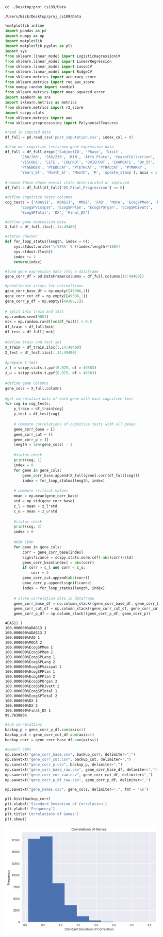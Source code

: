 

```python
cd ~/Desktop/proj_cs109/Data
```

    /Users/Nick/Desktop/proj_cs109/Data
    


```python
%matplotlib inline
import pandas as pd
import numpy as np
import matplotlib
import matplotlib.pyplot as plt
import sys
from sklearn.linear_model import LogisticRegressionCV
from sklearn.linear_model import LinearRegression
from sklearn.linear_model import LassoCV
from sklearn.linear_model import RidgeCV
from sklearn.metrics import accuracy_score
from sklearn.metrics import roc_auc_score
from numpy.random import randint
from sklearn.metrics import mean_squared_error
import seaborn as sns
import sklearn.metrics as metrics
from sklearn.metrics import r2_score
import scipy.stats
from sklearn.metrics import auc
from sklearn.preprocessing import PolynomialFeatures
```


```python
#read in imputed data
df_full = pd.read_csv('post_imputation.csv', index_col = 0)
```


```python
#drop non-cognitive tests/non-gene expression data
df_full = df_full.drop(['SubjectID', 'Phase', 'Visit',
       '260/280', '260/230', 'RIN', 'Affy Plate', 'YearofCollection', 'RID',
       'VISCODE', 'SITE', 'COLPROT', 'ORIGPROT', 'EXAMDATE', 'DX_bl', 'AGE',
       'PTGENDER', 'PTEDUCAT', 'PTETHCAT', 'PTRACCAT', 'PTMARRY',
       'Years_bl', 'Month_bl', 'Month', 'M', 'update_stamp'], axis = 1)

#remove those whose mental state deteriorated or improved
df_full = df_full[df_full['DX_Final_Progression'] == 0]
```


```python
#define cognitive tests columns
cog_tests = ['ADAS11', 'ADAS13', 'MMSE', 'FAQ', 'MOCA', 'EcogSPMem', 'EcogSPLang',
       'EcogSPVisspat', 'EcogSPPlan', 'EcogSPOrgan', 'EcogSPDivatt',
       'EcogSPTotal', 'DX', 'Final_DX']
```


```python
#define gene expression data
X_full = df_full.iloc[:,14:49400]
```


```python
#status checker
def for_loop_status(length, index = 0):
    sys.stdout.write('\r%f%%' % ((index/length)*100))
    sys.stdout.flush()
    index += 1
    return(index)
```


```python
#load gene expression data into a dataframe
gene_corr_df = pd.DataFrame(columns = df_full.columns[14:49400])
```


```python
#preallocate arrays for correaltions
gene_corr_base_df = np.empty([49386,1])
gene_corr_cut_df = np.empty([49386,1])
gene_corr_p_df = np.empty([49386,1])

# split into train and test
np.random.seed(9001)
msk = np.random.rand(len(df_full)) < 0.5
df_train = df_full[msk]
df_test = df_full[~msk]

#define train and test set
X_train = df_train.iloc[:,14:49400]
X_test = df_test.iloc[:,14:49400]

#prepare t test
z_l = scipy.stats.t.ppf(0.025, df = 49383)
z_u = scipy.stats.t.ppf(0.975, df = 49383)
                           
#define gene columns
gene_cols = X_full.columns

#get correlation data of each gene with each cognitive test
for cog in cog_tests:
    y_train = df_train[cog]
    y_test = df_test[cog]
    
    # compute correlations of cognitive tests with all genes
    gene_corr_base = []
    gene_corr_cut = []
    gene_corr_p = []
    length = len(gene_cols) - 1
    
    #status check
    print(cog, 1)
    index = 0
    for gene in gene_cols:
        gene_corr_base.append(X_full[gene].corr(df_full[cog]))
        index = for_loop_status(length, index)

    # compute critical values
    mean = np.mean(gene_corr_base)
    std = np.std(gene_corr_base)
    c_l = mean + z_l*std
    c_u = mean + z_u*std
    
    #status check
    print(cog, 2)
    index = 0
    
    #ASK LEAH
    for gene in gene_cols:
        corr = gene_corr_base[index]
        significance = scipy.stats.norm.cdf(-abs(corr)/std)
        gene_corr_base[index] = abs(corr)
        if corr > c_l and corr < c_u:
            corr = 0
        gene_corr_cut.append(abs(corr))
        gene_corr_p.append(significance)
        index = for_loop_status(length, index)

    # store correlation data in dataframe
    gene_corr_base_df = np.column_stack((gene_corr_base_df, gene_corr_base))
    gene_corr_cut_df = np.column_stack((gene_corr_cut_df, gene_corr_cut))
    gene_corr_p_df = np.column_stack((gene_corr_p_df, gene_corr_p))
```

    ADAS11 1
    100.000000%ADAS13 1
    100.000000%ADAS13 2
    100.000000%FAQ 1
    100.000000%MOCA 2
    100.000000%EcogSPMem 1
    100.000000%EcogSPMem 2
    100.000000%EcogSPLang 1
    100.000000%EcogSPLang 2
    100.000000%EcogSPVisspat 2
    100.000000%EcogSPPlan 1
    100.000000%EcogSPPlan 2
    100.000000%EcogSPOrgan 2
    100.000000%EcogSPDivatt 2
    100.000000%EcogSPTotal 1
    100.000000%EcogSPTotal 2
    100.000000%DX 1
    100.000000%DX 2
    100.000000%Final_DX 1
    99.763086%


```python
#sum correlations
backup_p = gene_corr_p_df.sum(axis=1)
backup_cut = gene_corr_cut_df.sum(axis=1)
backup_corr = gene_corr_base_df.sum(axis=1)
```


```python
#export CSVs
np.savetxt("gene_corr_base.csv", backup_corr, delimiter=",")
np.savetxt("gene_corr_cut.csv", backup_cut, delimiter=",")
np.savetxt("gene_corr_p.csv", backup_p, delimiter=",")
np.savetxt("gene_corr_base_raw.csv", gene_corr_base_df, delimiter=",")
np.savetxt("gene_corr_cut_raw.csv", gene_corr_cut_df, delimiter=",")
np.savetxt("gene_corr_p_df_raw.csv", gene_corr_p_df, delimiter=",")
```


```python
np.savetxt("gene_names.csv", gene_cols, delimiter=",", fmt = '%s')
```


```python
plt.hist(backup_corr)
plt.xlabel('Standard Deviation of Correlation')
plt.ylabel('Frequency')
plt.title('Correlations of Genes')
plt.show()
```


![png](Correlations_files/Correlations_12_0.png)

